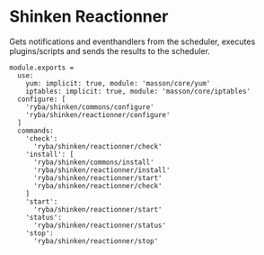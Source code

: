 
# Shinken Reactionner

Gets notifications and eventhandlers from the scheduler, executes plugins/scripts
and sends the results to the scheduler.

    module.exports =
      use:
        yum: implicit: true, module: 'masson/core/yum'
        iptables: implicit: true, module: 'masson/core/iptables'
      configure: [
        'ryba/shinken/commons/configure'
        'ryba/shinken/reactionner/configure'
      ]
      commands:
        'check':
          'ryba/shinken/reactionner/check'
        'install': [
          'ryba/shinken/commons/install'
          'ryba/shinken/reactionner/install'
          'ryba/shinken/reactionner/start'
          'ryba/shinken/reactionner/check'
        ]
        'start':
          'ryba/shinken/reactionner/start'
        'status':
          'ryba/shinken/reactionner/status'
        'stop':
          'ryba/shinken/reactionner/stop'
